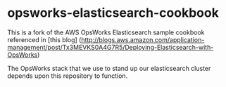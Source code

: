 opsworks-elasticsearch-cookbook
===============================

This is a fork of the AWS OpsWorks Elasticsearch sample cookbook referenced in [this blog] (http://blogs.aws.amazon.com/application-management/post/Tx3MEVKS0A4G7R5/Deploying-Elasticsearch-with-OpsWorks)

The OpsWorks stack that we use to stand up our elasticsearch cluster depends upon this repository to function.



